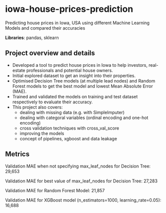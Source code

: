 # iowa-house-prices-prediction
 Predicting house prices in Iowa, USA using different Machine Learning Models and compared their accuracies
 
 **Libraries**: pandas, sklearn

## Project overview and details 

- Developed a tool to predict house prices in Iowa to help investors, real-estate professionals and potential house owners.
- Initial explored dataset to get an insight into their properties.
- Optimised Decision Tree models (at multiple lead nodes) and Random Forest models to get the best model and lowest Mean Absolute Error (MAE).
- Trained and validated the models on training and test dataset respectively to evaluate their accuracy. 
- This project also covers:
   - dealing with missing data (e.g. with SimpleImputer)
   - dealing with categoral variables (ordinal encoding and one-hot encoding)
   - cross validation techniques with cross_val_score
   - improving the models
   - concept of pipelines, xgboost and data leakage
    
    
## Metrics
Validation MAE when not specifying max_leaf_nodes for Decision Tree: 29,653

Validation MAE for best value of max_leaf_nodes for Decision Tree: 27,283

Validation MAE for Random Forest Model: 21,857

Validation MAE for XGBoost model (n_estimators=1000, learning_rate=0.05): 16,688


